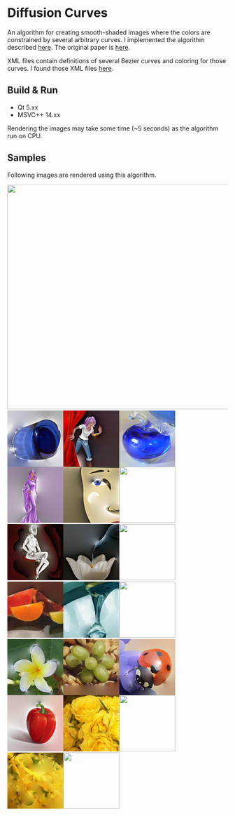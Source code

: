 # Diffusion Curves
An algorithm for creating smooth-shaded images where the colors are constrained by several arbitrary curves.
I implemented the algorithm described [here](https://people.engr.tamu.edu/schaefer/teaching/645_Fall2015/lectures/diffusion.ppt).
The original paper is [here](https://maverick.inria.fr/Publications/2008/OBWBTS08/).

XML files contain definitions of several Bezier curves and coloring for those curves.
I found those XML files [here](https://www.labri.fr/perso/barla/blog/?page_id=251).


## Build & Run
- Qt 5.xx
- MSVC++ 14.xx

Rendering the images may take some time (~5 seconds) as the algorithm run on CPU.

## Samples
Following images are rendered using this algorithm.

<img src="samples/zephyr.jpg" width="512" height="512">

<img align="left" src="Output/astray.jpg" width="128" height="128">
<img align="left" src="Output/behindthecurtain.jpg" width="128" height="128">
<img align="left" src="Output/blueapple.jpg" width="128" height="128">
<img src="samples/dolphin.jpg" width="128" height="128">

<img align="left" src="Output/drape.jpg" width="128" height="128">
<img align="left" src="Output/face.jpg" width="128" height="128">
<img align="left" src="Output/fille.jpg" width="128" height="128">
<img src="samples/fish.jpg" width="128" height="128">

<img align="left" src="Output/flower.jpg" width="128" height="128">
<img align="left" src="Output/fruits.jpg" width="128" height="128">
<img align="left" src="Output/glass_droplet_blur.jpg" width="128" height="128">
<img src="samples/gm_cup.jpg" width="128" height="128">

<img align="left" src="Output/gm_flower.jpg" width="128" height="128">
<img align="left" src="Output/gm_grapes.jpg" width="128" height="128">
<img align="left" src="Output/lady_bug.jpg" width="128" height="128">
<img src="samples/pink_flowers.jpg" width="128" height="128">

<img align="left" src="Output/poivron.jpg" width="128" height="128">
<img align="left" src="Output/roses.jpg" width="128" height="128">
<img align="left" src="Output/roses_spirales.jpg" width="128" height="128">
<img src="samples/tomatos.jpg" width="128" height="128">